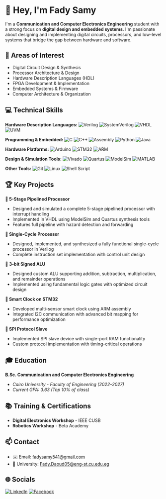 # 👋 Hey, I'm Fady Samy

I'm a **Communication and Computer Electronics Engineering** student with a strong focus on **digital design and embedded systems**. I'm passionate about designing and implementing digital circuits, processors, and low-level systems that bridge the gap between hardware and software.

## 🔧 Areas of Interest
* Digital Circuit Design & Synthesis
* Processor Architecture & Design
* Hardware Description Languages (HDL)
* FPGA Development & Implementation
* Embedded Systems & Firmware
* Computer Architecture & Organization

## 💻 Technical Skills

**Hardware Description Languages:**
![Verilog](https://img.shields.io/badge/Verilog-1E90FF?style=for-the-badge&logo=verilog&logoColor=white)
![SystemVerilog](https://img.shields.io/badge/SystemVerilog-1E90FF?style=for-the-badge&logo=verilog&logoColor=white)
![VHDL](https://img.shields.io/badge/VHDL-800080?style=for-the-badge&logo=vhdl&logoColor=white)
![UVM](https://img.shields.io/badge/UVM-FF6600?style=for-the-badge&logo=uvm&logoColor=white)

**Programming & Embedded:**
![C](https://img.shields.io/badge/c-%2300599C.svg?style=for-the-badge&logo=c&logoColor=white)
![C++](https://img.shields.io/badge/c++-%2300599C.svg?style=for-the-badge&logo=c%2B%2B&logoColor=white)
![Assembly](https://img.shields.io/badge/Assembly-654FF0?style=for-the-badge&logo=assemblyscript&logoColor=white)
![Python](https://img.shields.io/badge/python-3670A0?style=for-the-badge&logo=python&logoColor=ffdd54)
![Java](https://img.shields.io/badge/java-%23ED8B00.svg?style=for-the-badge&logo=openjdk&logoColor=white)

**Hardware Platforms:**
![Arduino](https://img.shields.io/badge/-Arduino-00979D?style=for-the-badge&logo=Arduino&logoColor=white)
![STM32](https://img.shields.io/badge/STM32-03234B?style=for-the-badge&logo=stmicroelectronics&logoColor=white)
![ARM](https://img.shields.io/badge/ARM-0091BD?style=for-the-badge&logo=arm&logoColor=white)

**Design & Simulation Tools:**
![Vivado](https://img.shields.io/badge/Vivado-FF6600?style=for-the-badge&logo=xilinx&logoColor=white)
![Quartus](https://img.shields.io/badge/Quartus-0071C5?style=for-the-badge&logo=intel&logoColor=white)
![ModelSim](https://img.shields.io/badge/ModelSim-FF6600?style=for-the-badge&logo=mentor&logoColor=white)
![MATLAB](https://img.shields.io/badge/MATLAB-0076A8?style=for-the-badge&logo=mathworks&logoColor=white)

**Other Tools:**
![Git](https://img.shields.io/badge/git-%23F05033.svg?style=for-the-badge&logo=git&logoColor=white)
![Linux](https://img.shields.io/badge/Linux-FCC624?style=for-the-badge&logo=linux&logoColor=black)
![Shell Script](https://img.shields.io/badge/shell_script-%23121011.svg?style=for-the-badge&logo=gnu-bash&logoColor=white)

## 🏆 Key Projects

**🔹 5-Stage Pipelined Processor**
- Designed and simulated a complete 5-stage pipelined processor with interrupt handling
- Implemented in VHDL using ModelSim and Quartus synthesis tools
- Features full pipeline with hazard detection and forwarding

**🔹 Single-Cycle Processor**
- Designed, implemented, and synthesized a fully functional single-cycle processor in Verilog
- Complete instruction set implementation with control unit design

**🔹 3-bit Signed ALU**
- Designed custom ALU supporting addition, subtraction, multiplication, and remainder operations
- Implemented using fundamental logic gates with optimized circuit design

**🔹 Smart Clock on STM32**
- Developed multi-sensor smart clock using ARM assembly
- Integrated I2C communication with advanced bit mapping for performance optimization

**🔹 SPI Protocol Slave**
- Implemented SPI slave device with single-port RAM functionality
- Custom protocol implementation with timing-critical operations

## 🎓 Education
**B.Sc. Communication and Computer Electronics Engineering**
- *Cairo University - Faculty of Engineering (2022–2027)*
- *Current GPA: 3.63 (Top 10% of class)*

## 📚 Training & Certifications
- **Digital Electronics Workshop** - IEEE CUSB
- **Robotics Workshop** - Beta Academy

## 📫 Contact
- ✉️ Email: [fadysamy541@gmail.com](mailto:fadysamy541@gmail.com)
- 📧 University: [Fady.Daoud05@eng-st.cu.edu.eg](mailto:Fady.Daoud05@eng-st.cu.edu.eg)

## 🌐 Socials
[![LinkedIn](https://img.shields.io/badge/linkedin-%230077B5.svg?style=for-the-badge&logo=linkedin&logoColor=white)](https://www.linkedin.com/in/fady-samy-a8a2a8326/)
[![Facebook](https://img.shields.io/badge/Facebook-%231877F2.svg?style=for-the-badge&logo=Facebook&logoColor=white)](https://www.facebook.com/profile.php?id=100009245903018)
